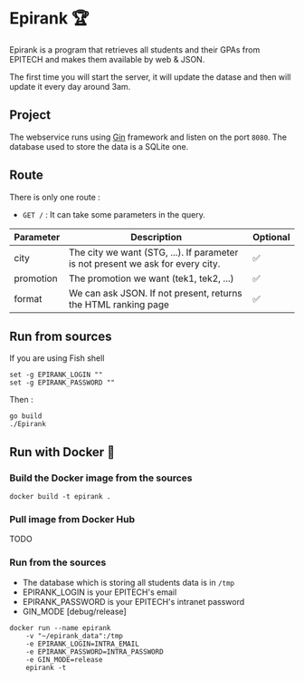 # Epirank 🏆

Epirank is a program that retrieves all students and their GPAs from EPITECH
and makes them available by web & JSON.

The first time you will start the server, it will update the datase and then will update it every day around 3am.

## Project

The webservice runs using [Gin](https://github.com/gin-gonic/gin) framework and listen on the port `8080`.
The database used to store the data is a SQLite one.

## Route

There is only one route :

- `GET /` : It can take some parameters in the query.

|Parameter|Description|Optional|
|---|---|---|
|city|The city we want (STG, ...). If parameter is not present we ask for every city.|✅|
|promotion|The promotion we want (tek1, tek2, ...)|✅|
|format|We can ask JSON. If not present, returns the HTML ranking page|✅|

## Run from sources

If you are using Fish shell
```
set -g EPIRANK_LOGIN ""
set -g EPIRANK_PASSWORD ""
```

Then :
```
go build
./Epirank
```

## Run with Docker 🐳

### Build the Docker image from the sources

```
docker build -t epirank .
```

### Pull image from Docker Hub

TODO

### Run from the sources

- The database which is storing all students data is in `/tmp`
- EPIRANK_LOGIN is your EPITECH's email
- EPIRANK_PASSWORD is your EPITECH's intranet password
- GIN_MODE [debug/release]

```
docker run --name epirank
	-v "~/epirank_data":/tmp
	-e EPIRANK_LOGIN=INTRA_EMAIL
	-e EPIRANK_PASSWORD=INTRA_PASSWORD
	-e GIN_MODE=release
	epirank -t
```

